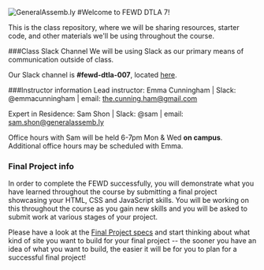 ![GeneralAssemb.ly](img/icons/FEWD_Logo.png)
#Welcome to FEWD DTLA 7!

This is the class repository, where we will be sharing resources, starter code, and other materials we'll be using throughout the course.

###Class Slack Channel
We will be using Slack as our primary means of communication outside of class.

Our Slack channel is **#fewd-dtla-007**, located <a href="ga-la-parttimecourses.slack.com">here</a>.

###Instructor information
Lead instructor: Emma Cunningham | Slack: @emmacunningham | email: the.cunning.ham@gmail.com

Expert in Residence: Sam Shon | Slack: @sam | email: sam.shon@generalassemb.ly

Office hours with Sam will be held 6-7pm Mon & Wed **on campus**.  Additional office hours may be scheduled with Emma.

### Final Project info
In order to complete the FEWD successfully, you will demonstrate what you have learned throughout the course by submitting a final project showcasing your HTML, CSS and JavaScript skills.  You will be working on this throughout the course as you gain new skills and you will be asked to submit work at various stages of your project.

Please have a look at the <a href="Final_Project/final_project_requirements.md">Final Project specs</a> and start thinking about what kind of site you want to build for your final project -- the sooner you have an idea of what you want to build, the easier it will be for you to plan for a successful final project!